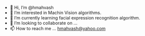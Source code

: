 - 👋 Hi, I’m @hmahvash
- 👀 I’m interested in Machin Vision algorithms.
- 🌱 I’m currently learning facial expression recognition algorithm.
- 💞️ I’m looking to collaborate on ...
- 📫 How to reach me ...
 hmahvash@yahoo.com
<!---
hmahvash/hmahvash is a ✨ special ✨ repository because its `README.md` (this file) appears on your GitHub profile.
You can click the Preview link to take a look at your changes.
--->
